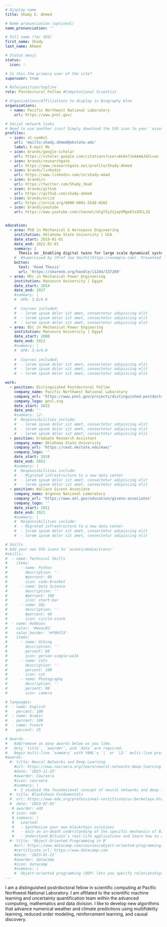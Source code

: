 ```yaml
---
# Display name
title: Shady E. Ahmed

# Name pronunciation (optional)
name_pronunciation: ''

# Full name (for SEO)
first_name: Shady
last_name: Ahmed

# Status emoji
status:
  icon: 💡

# Is this the primary user of the site?
superuser: true

# Role/position/tagline
role: Postdoctoral Fellow #Computational Scientist

# Organizations/Affiliations to display in Biography blox
organizations:
  - name: Pacific Northwest National Laboratory
    url: https://www.pnnl.gov/

# Social network links
# Need to use another icon? Simply download the SVG icon to your `assets/media/icons/` folder.
profiles:
  - icon: at-symbol
    url: 'mailto:shady.ahmed@okstate.edu'
    label: E-mail Me
  - icon: brands/google-scholar
    url: https://scholar.google.com/citations?user=Ak0e71kAAAAJ&hl=en
  - icon: brands/researchgate
    url: https://www.researchgate.net/profile/Shady-Ahmed
  - icon: brands/linkedin
    url: https://www.linkedin.com/in/shady-emad
  - icon: brands/x
    url: https://twitter.com/Shady_3mad
  - icon: brands/github
    url: https://github.com/shady-ahmed
  - icon: brands/orcid
    url: https://orcid.org/0000-0001-5548-0265
  - icon: brands/youtube
    url: https://www.youtube.com/channel/UCgY5y22jepVMge67a2OCL2Q


education:
  - area: PhD in Mechanical & Aerospace Engineering
    institution: Oklahoma State University | USA
    date_start: 2018-01-01
    date_end: 2022-01-01
    summary: |
      Thesis on _Enabling digital twins for large scale dynamical systems through the integration of models and data_. 
    #  #Supervised by [Prof Joe Smith](https://example.com). Presented papers at 5 IEEE conferences with #the contributions being published in 2 Springer journals.
    button:
      text: 'Read Thesis'
      url: 'https://shareok.org/handle/11244/337289'
  - area: MSc in Mechanical Power Engineering
    institution: Mansoura University | Egypt
    date_start: 2014
    date_end: 2017
    #summary: |
    #  GPA: 3.8/4.0

    #  Courses included:
    #  - lorem ipsum dolor sit amet, consectetur adipiscing elit
    #  - lorem ipsum dolor sit amet, consectetur adipiscing elit
    #  - lorem ipsum dolor sit amet, consectetur adipiscing elit
  - area: BSc in Mechanical Power Engieering
    institution: Mansoura University | Egypt
    date_start: 2008
    date_end: 2013
    #summary: |
    #  GPA: 3.4/4.0
      
    #  Courses included:
    #  - lorem ipsum dolor sit amet, consectetur adipiscing elit
    #  - lorem ipsum dolor sit amet, consectetur adipiscing elit
    #  - lorem ipsum dolor sit amet, consectetur adipiscing elit

work:
  - position: Distinguished Postdoctoral Fellow
    company_name: Pacific Northwest National Laboratory
    company_url: 'https://www.pnnl.gov/projects/distinguished-postdoctoral-fellowship-scientific-computing'
    company_logo: pnnl.svg
    date_start: 2022
    date_end: ''
    #summary: |2-
    #  Responsibilities include:
    #  - lorem ipsum dolor sit amet, consectetur adipiscing elit
    #  - lorem ipsum dolor sit amet, consectetur adipiscing elit
    #  - lorem ipsum dolor sit amet, consectetur adipiscing elit
  - position: Graduate Research Assistant
    company_name: Oklahoma State University
    company_url: 'https://ceat.okstate.edu/mae/'
    company_logo: ''
    date_start: 2018
    date_end: 2022
    #summary: |
    #  Responsibilities include:
    #  - Migrated infrastructure to a new data center
    #  - lorem ipsum dolor sit amet, consectetur adipiscing elit
    #  - lorem ipsum dolor sit amet, consectetur adipiscing elit
  - position: Wallace Givens Associate
    company_name: Argonne National Laboratory
    company_url: 'https://www.anl.gov/education/givens-associates'
    company_logo: ''
    date_start: 2021
    date_end: 2021
    #summary: |
    #  Responsibilities include:
    #  - Migrated infrastructure to a new data center
    #  - lorem ipsum dolor sit amet, consectetur adipiscing elit
    #  - lorem ipsum dolor sit amet, consectetur adipiscing elit

# Skills
# Add your own SVG icons to `assets/media/icons/`
#skills:
#  - name: Technical Skills
#    items:
#      - name: Python
#        description: ''
#        #percent: 80
#        icon: code-bracket
#      - name: Data Science
#        description: ''
#        #percent: 100
#        icon: chart-bar
#      - name: SQL
#        description: ''
#        #percent: 40
#        icon: circle-stack
#  - name: Hobbies
#    color: '#eeac02'
#    color_border: '#f0bf23'
#    items:
#      - name: Hiking
#        description: ''
#        percent: 60
#        icon: person-simple-walk
#      - name: Cats
#        description: ''
#        percent: 100
#        icon: cat
#      - name: Photography
#        description: ''
#        percent: 80
#        icon: camera

# languages:
#  - name: English
#    percent: 100
#  - name: Arabic
#    percent: 100
#  - name: French
#    percent: 25

# Awards.
#   Add/remove as many awards below as you like.
#   Only `title`, `awarder`, and `date` are required.
#   Begin multi-line `summary` with YAML's `|` or `|2-` multi-line prefix and indent 2 spaces below.
#awards:
  #- title: Neural Networks and Deep Learning
    #url: https://www.coursera.org/learn/neural-networks-deep-learning
    #date: '2023-11-25'
    #awarder: Coursera
    #icon: coursera
    #summary: |
    #  I studied the foundational concept of neural networks and deep learning. By the end, I was familiar with the significant technological trends driving the rise of deep learning; build, train, and apply fully connected deep neural networks; implement efficient (vectorized) neural networks; identify key parameters in a neural network’s architecture; and apply deep learning to your own applications.
  #- title: Blockchain Fundamentals
  #  url: https://www.edx.org/professional-certificate/uc-berkeleyx-blockchain-fundamentals
  #  date: '2023-07-01'
   # awarder: edX
   # icon: edx
   # summary: |
   #   Learned:
   #   - Synthesize your own blockchain solutions
   #   - Gain an in-depth understanding of the specific mechanics of Bitcoin
   #   - Understand Bitcoin’s real-life applications and learn how to attack and destroy Bitcoin, Ethereum, smart contracts and Dapps, and alternatives to Bitcoin’s Proof-of-Work consensus algorithm
  #- title: 'Object-Oriented Programming in R'
    #url: https://www.datacamp.com/courses/object-oriented-programming-with-s3-and-r6-in-r
    #certificate_url: https://www.datacamp.com
    #date: '2023-01-21'
    #awarder: datacamp
    #icon: datacamp
    #summary: |
    #  Object-oriented programming (OOP) lets you specify relationships between functions and the objects that they can act on, helping you manage complexity in your code. This is an intermediate level course, providing an introduction to OOP, using the S3 and R6 systems. S3 is a great day-to-day R programming tool that simplifies some of the functions that you write. R6 is especially useful for industry-specific analyses, working with web APIs, and building GUIs.
---
```


I am a distinguished postrdoctoral fellow in scientific computing at Pacific Northwest National Laboratory. I am affilated to the scientific machine learning and uncertainty quantification team within the advanced computing, mathematics and data division. I like to develop new algorithms that advance numerical weather and climate predictions using multifidelity learning, reduced order modeling, reinforcement learning, and causal discovery.
